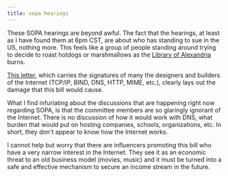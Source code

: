 ```yaml
---
title: sopa hearings
---
```



These SOPA hearings are beyond awful.  The fact that the hearings, at least as I have found them at 6pm CST, are about who has standing to sue in the US, nothing more.  This feels like a group of people standing around trying to decide to roast hotdogs or marshmallows as the [Library of Alexandria](http://en.wikipedia.org/wiki/Library_of_Alexandria) burns.

[This letter](https://www.eff.org/deeplinks/2011/12/internet-inventors-warn-against-sopa-and-pipa), which carries the signatures of many the designers and builders of the Internet (TCP/IP, BIND, DNS, HTTP, MIME, etc.), clearly lays out the damage that this bill would cause.

What I find infuriating about the discussions that are happening right now regarding SOPA, is that the committee members are so glaringly ignorant of the Internet.  There is no discussion of how it would work with DNS, what burden that would put on hosting companies, schools, organizations, etc. In short, they don't appear to know how the Internet works.

I cannot help but worry that there are influencers promoting this bill who have a very narrow interest in the Internet.  They see it as an economic threat to an old business model (movies, music) and it must be turned into a safe and effective mechanism to secure an income stream in the future.
